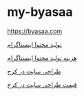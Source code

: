 # my-byasaa

https://byasaa.com

<p><a href="https://byasaa.com/خدمات-تولید-محتوا-اینستاگرام/">تولید محتوا اینستاگرام</a></p>
<p><a href="https://byasaa.com/هزینه-تولید-محتوا-اینستاگرام/">هزینه تولید محتوا اینستاگرام</a></p>
<p><a href="https://byasaa.com/طراحی-سایت-در-کرج/">طراحی سایت در کرج</a></p>
<p><a href="https://byasaa.com/قیمت-طراحی-سایت-کرج/">قیمت طراحی سایت در کرج</a></p>
<p><a href= https://byasaa.com/%d8%b3%d9%81%d8%a7%d8%b1%d8%b4-%d9%85%d9%88%d8%b4%d9%86-%da%af%d8%b1%d8%a7%d9%81%db%8c%da%a9/a></p>


